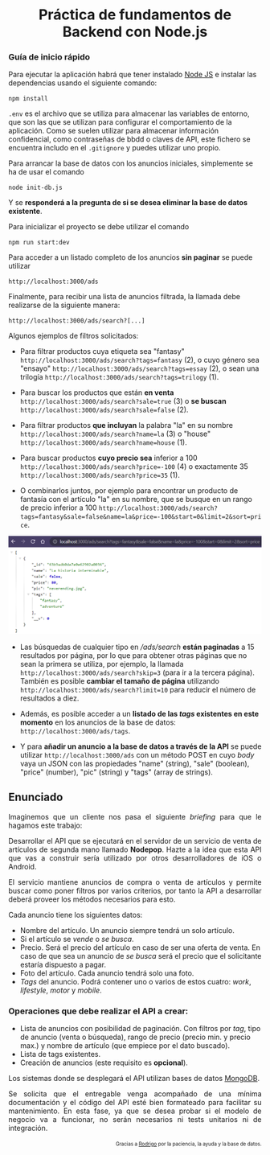 <h1 align=center>Práctica de fundamentos de Backend con Node.js</h1>

### Guía de inicio rápido

Para ejecutar la aplicación habrá que tener instalado [Node JS](https://nodejs.org/) e instalar las dependencias usando el siguiente comando:

```
npm install
```

`.env` es el archivo que se utiliza para almacenar las variables de entorno, que son las que se utilizan para configurar el comportamiento de la aplicación. Como se suelen utilizar para almacenar información confidencial, como contraseñas de bbdd o claves de API, este fichero se encuentra includo en el `.gitignore` y puedes utilizar uno propio.

Para arrancar la base de datos con los anuncios iniciales, simplemente se ha de usar el comando

```
node init-db.js
```

Y se **responderá a la pregunta de si se desea eliminar la base de datos existente**.

Para inicializar el proyecto se debe utilizar el comando

```
npm run start:dev
```

Para acceder a un listado completo de los anuncios **sin paginar** se puede utilizar 

```
http://localhost:3000/ads
```

Finalmente, para recibir una lista de anuncios filtrada, la llamada debe realizarse de la siguiente manera:

```
http://localhost:3000/ads/search?[...]
```

Algunos ejemplos de filtros solicitados:

- Para filtrar productos cuya etiqueta sea "fantasy" `http://localhost:3000/ads/search?tags=fantasy` (2), o cuyo género sea "ensayo" `http://localhost:3000/ads/search?tags=essay` (2), o sean una trilogía `http://localhost:3000/ads/search?tags=trilogy` (1).

- Para buscar los productos que están **en venta** `http://localhost:3000/ads/search?sale=true` (3) o **se buscan** `http://localhost:3000/ads/search?sale=false` (2).

- Para filtrar productos **que incluyan** la palabra "la" en su nombre `http://localhost:3000/ads/search?name=la` (3) o "house" `http://localhost:3000/ads/search?name=house` (1).

- Para buscar productos **cuyo precio sea** inferior a 100 `http://localhost:3000/ads/search?price=-100` (4) o exactamente 35 `http://localhost:3000/ads/search?price=35` (1).

- O combinarlos juntos, por ejemplo para encontrar un producto de fantasía con el artículo "la" en su nombre, que se busque en un rango de precio inferior a 100 `http://localhost:3000/ads/search?tags=fantasy&sale=false&name=la&price=-100&start=0&limit=2&sort=price`.

<div align=center>
<img src="public\images\combined-filters.PNG" width="775px" alt="filtered-search-example">
</div>

- Las búsquedas de cualquier tipo en _/ads/search_ **están paginadas** a 15 resultados por página, por lo que para obtener otras páginas que no sean la primera se utiliza, por ejemplo, la llamada `http://localhost:3000/ads/search?skip=3` (para ir a la tercera página). También es posible **cambiar el tamaño de página** utilizando `http://localhost:3000/ads/search?limit=10` para reducir el número de resultados a diez.

- Además, es posible acceder a un **listado de las _tags_ existentes en este momento** en los anuncios de la base de datos: `http://localhost:3000/ads/tags`.

- Y para **añadir un anuncio a la base de datos a través de la API** se puede utilizar `http://localhost:3000/ads` con un método POST en cuyo _body_ vaya un JSON con las propiedades "name" (string), "sale" (boolean), "price" (number), "pic" (string) y "tags" (array de strings).

## Enunciado

<p align=justify>Imaginemos que un cliente nos pasa el siguiente <i>briefing</i> para que le hagamos este trabajo:</p>

<p align=justify>Desarrollar el API que se ejecutará en el servidor de un servicio de venta de artículos de segunda mano llamado <b>Nodepop</b>. Hazte a la idea que esta API que vas a construir sería utilizado por otros desarrolladores de iOS o Android.</p>

<p align=justify>El servicio mantiene anuncios de compra o venta de artículos y permite buscar como poner filtros por varios criterios, por tanto la API a desarrollar deberá proveer los métodos necesarios para esto.</p>

<p align=justify>Cada anuncio tiene los siguientes datos:</p>

- Nombre del artículo. Un anuncio siempre tendrá un solo artículo.
- Si el artículo se _vende_ o _se busca_.
- Precio. Será el precio del artículo en caso de ser una oferta de venta. En caso de que sea un anuncio de _se busca_ será el precio que el solicitante estaría dispuesto a pagar.
- Foto del artículo. Cada anuncio tendrá solo una foto.
- _Tags_ del anuncio. Podrá contener uno o varios de estos cuatro: _work_, _lifestyle_, _motor_ y _mobile_.

### Operaciones que debe realizar el API a crear:

- Lista de anuncios con posibilidad de paginación. Con filtros por _tag_, tipo de anuncio (venta o búsqueda), rango de precio (precio min. y precio max.) y nombre de artículo (que empiece por el dato buscado).
- Lista de tags existentes.
- Creación de anuncios (este requisito es **opcional**).

<p align=justify>Los sistemas donde se desplegará el API utilizan bases de datos <a href="https://www.mongodb.com/">MongoDB</a>.</p>

<p align=justify>Se solicita que el entregable venga acompañado de una mínima documentación y el código
del API esté bien formateado para facilitar su mantenimiento. En esta fase, ya que se desea probar si el modelo de negocio va a funcionar, no serán  necesarios ni tests unitarios ni de integración.</p>

<p align=right><sub><sup>Gracias a <a href="https://github.com/RodrigoCalvo">Rodrigo</a> por la paciencia, la ayuda y la base de datos.</sup></sub></p>
